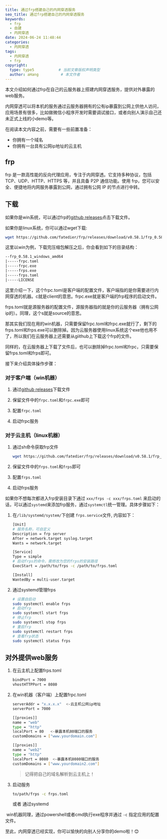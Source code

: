 ```yaml
---
title: 通过frp搭建自己的内网穿透服务
seo_title: 通过frp搭建自己的内网穿透服务
keywords:
  - frp
  - 自建
  - 内网穿透
date: 2024-06-24 11:48:44
categories:
  - 内网穿透
tags: 
  - 内网穿透
  - frp
copyright:
  type: type5           # 当前文章版权声明类型
  author: aHang          # 本文作者    
---
```


本文介绍如何通过frp在自己的云服务器上搭建内网穿透服务，提供对外暴露的web服务。

内网穿透可以将本机的服务通过云服务器拥有的公有ip暴露到公网上供他人访问，应用场景有很多，比如做微信小程序开发时需要调试接口，或者向别人演示自己还未正式上线的小demo等。

在阅读本文内容之前，需要有一些前置准备：

- 你拥有一个域名
- 你拥有一台具有公网ip地址的云主机

<!-- more -->

## frp

frp 是一款高性能的反向代理应用，专注于内网穿透。它支持多种协议，包括 TCP、UDP、HTTP、HTTPS 等，并且具备 P2P 通信功能。使用 frp，您可以安全、便捷地将内网服务暴露到公网，通过拥有公网 IP 的节点进行中转。

## 下载

如果你是win系统，可以通过frp的[github releases](https://github.com/fatedier/frp/releases)点击下载文件。

如果你是linux系统，你可以通过wget下载:

```sh
wget https://github.com/fatedier/frp/releases/download/v0.58.1/frp_0.58.1_linux_amd64.tar.gz
```

这里以win为例，下载完压缩包解压之后，你会看到如下的目录结构：

```txt
--frp_0.58.1_windows_amd64
|-----frpc.toml
|-----frpc.exe
|-----frps.exe
|-----frps.toml
|-----LICENSE
```

这里介绍一下，这个frpc.toml是客户端的配置文件，客户端指的是你需要进行内网穿透的机器。c就是client的意思。frpc.exe就是客户端的frp程序的启动文件。

frps.toml就是源服务器的配置文件，源服务器指的就是你的云服务器（拥有公网ip的）。同理，这个s就是source的意思。

那其实我们现在用的win机器，只需要保留frpc.toml和frpc.exe就行了，剩下的frps.toml和frps.exe可以删除掉。因为云服务器使用linux系统这个exe他也用不了，所以我们在云服务器上还需要从giithub上下载这个frp的文件。

同样的，在云服务器上下载了文件后，也可以删除掉frpc.toml和frpc，只需要保留frps.toml和frps即可。

接下来介绍具体操作步骤：

### 对于客户端（win机器）

1. 通过[github releases](https://github.com/fatedier/frp/releases)下载文件

2. 保留文件中的`frpc.toml`和`frpc.exe`即可

3. 配置`frpc.toml`
4. 启动frpc服务

### 对于云主机（linux机器）

1. 通过sh命令获取frp文件

   ```sh
   wget https://github.com/fatedier/frp/releases/download/v0.58.1/frp_0.58.1_linux_amd64.tar.gz
   ```

2. 保留文件中的`frps.toml`和`frps`即可
3. 配置`frps.toml`
4. 启动frps服务

如果你不想每次都进入frp安装目录下通过 `xxx/frps -c xxx/frps.toml` 来启动的话，可以通过`systemd`来添加frp服务，通过`systemctl`统一管理。具体步骤如下：

1. 在`/lib/systemd/system/`下创建 `frps.service`文件, 内容如下：

   ```sh
   [Unit]
   # 服务名称，可自定义
   Description = frp server
   After = network.target syslog.target
   Wants = network.target
   
   [Service]
   Type = simple
   # 启动frps的命令，需修改为您的frps的安装路径
   ExecStart = /path/to/frps -c /path/to/frps.toml
   
   [Install]
   WantedBy = multi-user.target
   ```

2. 通过systemd管理frps

   ```sh
   # 设置自启动
   sudo systemctl enable frps
   # 启动frp
   sudo systemctl start frps
   # 停止frp
   sudo systemctl stop frps
   # 重启frp
   sudo systemctl restart frps
   # 查看frp状态
   sudo systemctl status frps
   ```

## 对外提供web服务

1. 在云主机上配置frps.toml

   ```sh
   bindPort = 7000
   vhostHTTPPort = 8080
   ```

2. 在win机器（客户端）上配置frpc.toml

   ```sh
   serverAddr = "x.x.x.x"  <-云主机公网ip地址
   serverPort = 7000
   
   [[proxies]]
   name = "web"
   type = "http"
   localPort = 80   <-暴露本机80端口的服务
   customDomains = ["www.yourdomain.com"]
   
   [[proxies]]
   name = "web2"
   type = "http"
   localPort = 8080  <-暴露本机8080端口的服务
   customDomains = ["www.yourdomain2.com"]
   ```

   > 记得把自己的域名解析到云主机上！

3. 启动服务

   ```sh
   to/path/frps -c frps.toml
   ```

   或者 通过systemd

​	win机器同理，通过powershell或者cmd执行exe程序并通过 `-c` 指定应用的配置文件。

至此，内网穿透已经实现，你可以愉快的向别人分享你的demo啦！😊
